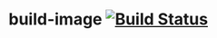 # build-image [![Build Status](https://travis-ci.com/volker-raschek/build-image.svg?branch=master)](https://travis-ci.com/volker-raschek/build-image)